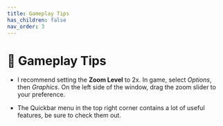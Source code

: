 ```yaml
---
title: Gameplay Tips
has_children: false
nav_order: 3
---
```


# 🐥 Gameplay Tips

- I recommend setting the **Zoom Level** to 2x. In game, select *Options*, then *Graphics*. On the left side of the window, drag the zoom slider to your preference.

- The Quickbar menu in the top right corner contains a lot of useful features, be sure to check them out.

